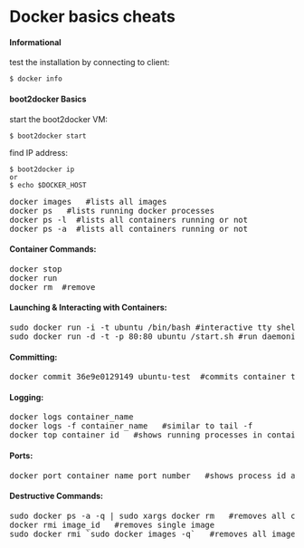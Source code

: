 Docker basics cheats
====================

#### Informational

test the installation by connecting to client:

	$ docker info


#### boot2docker Basics

start the boot2docker VM:

	$ boot2docker start

find IP address: 

	$ boot2docker ip
	or
	$ echo $DOCKER_HOST


<pre>
docker images   #lists all images 
docker ps   #lists running docker processes
docker ps -l  #lists all containers running or not
docker ps -a  #lists all containers running or not
</pre>

<h4>Container Commands:</h4>
<pre>
docker stop <container-id>
docker run <container-id>
docker rm <container-id> #remove
</pre>

<h4>Launching & Interacting with Containers:</h4>
<pre>
sudo docker run -i -t ubuntu /bin/bash #interactive tty shell 
sudo docker run -d -t -p 80:80 ubuntu /start.sh #run daemonized and expose port 80
</pre>

<h4>Committing:</h4>
<pre>
docker commit 36e9e0129149 ubuntu-test  #commits container to image
</pre>

<h4>Logging:</h4>
<pre>
docker logs container_name
docker logs -f container_name   #similar to tail -f
docker top container_id   #shows running processes in container
</pre>

<h4>Ports:</h4>
<pre>
docker port container_name port_number   #shows process id associated with a port
</pre>

<h4>Destructive Commands:</h4>
<pre>
sudo docker ps -a -q | sudo xargs docker rm   #removes all containers
docker rmi image_id   #removes single image
sudo docker rmi `sudo docker images -q`   #removes all images
</pre>
